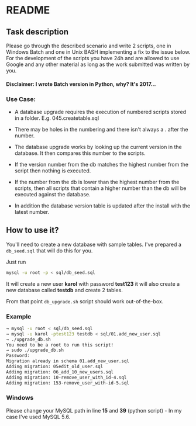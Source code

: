 # README

## Task description

Please go through the described scenario and write 2 scripts, one in Windows Batch and one in Unix BASH implementing a fix to the issue below. For the development of the scripts you have 24h and are allowed to use Google and any other material as long as the work submitted was written by you.

#### Disclaimer: I wrote Batch version in Python, why? It's 2017...

### Use Case: 

* A database upgrade requires the execution of numbered scripts stored in a folder. E.g. 045.createtable.sql

* There may be holes in the numbering and there isn't always a . after the number.

* The database upgrade works by looking up the current version in the database. It then compares this number to the scripts.

* If the version number from the db matches the highest number from the script then nothing is executed.

* If the number from the db is lower than the highest number from the scripts, then all scripts that contain a higher number than the db will be executed against the database.

* In addition the database version table is updated after the install with the latest number.


## How to use it?

You'll need to create a new database with sample tables.
I've prepared a `db_seed.sql` that will do this for you.

Just run

```sh
mysql -u root -p < sql/db_seed.sql
```

It will create a new user **karol** with password **test123** it will also create a new database called **testdb** and create 2 tables.

From that point `db_upgrade.sh` script should work out-of-the-box.

### Example

```sh
→ mysql -u root < sql/db_seed.sql
→ mysql -u karol -ptest123 testdb < sql/01.add_new_user.sql
→ ./upgrade_db.sh
You need to be a root to run this script!
→ sudo ./upgrade_db.sh
Password:
Migration already in schema 01.add_new_user.sql
Adding migration: 05edit_old_user.sql
Adding migration: 06_add_10_new_users.sql
Adding migration: 10-remove_user_with_id-4.sql
Adding migration: 153-remove_user_with-id-5.sql
```

### Windows
Please change your MySQL path in line **15** and **39** (python script) - In my case I've used MySQL 5.6.